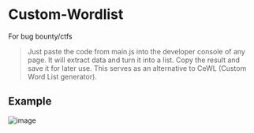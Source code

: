 # Custom-Wordlist
For bug bounty/ctfs
> Just paste the code from main.js into the developer console of any page. It will extract data and turn it into a list. Copy the result and save it for later use. This serves as an alternative to CeWL (Custom Word List generator).

## Example
![image](https://cdn.discordapp.com/attachments/1230539557431148560/1232773833367486576/brave_iYoxvLMBaS.gif?ex=66d6b959&is=66d567d9&hm=4c1a3f01a5c5f5f864e6d2b13023054f0cf86bfe8cd8dc6aaa645d68641b8fee&)
